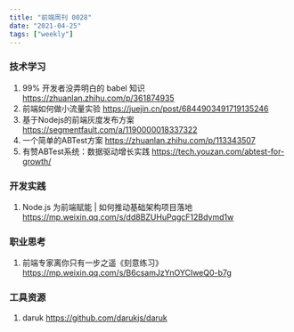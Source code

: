 ```yaml
---
title: "前端周刊 0028"
date: "2021-04-25"
tags: ["weekly"]
---
```


### 技术学习
1. 99% 开发者没弄明白的 babel 知识 https://zhuanlan.zhihu.com/p/361874935
2. 前端如何做小流量实验 https://juejin.cn/post/6844903491719135246
3. 基于Nodejs的前端灰度发布方案 https://segmentfault.com/a/1190000018337322
4. 一个简单的ABTest方案 https://zhuanlan.zhihu.com/p/113343507
5. 有赞ABTest系统：数据驱动增长实践 https://tech.youzan.com/abtest-for-growth/

### 开发实践
1. Node.js 为前端赋能 | 如何推动基础架构项目落地 https://mp.weixin.qq.com/s/dd8BZUHuPqgcF12Bdymd1w

### 职业思考
1. 前端专家离你只有一步之遥《刻意练习》 https://mp.weixin.qq.com/s/B6csamJzYnOYCIweQ0-b7g

### 工具资源
1. daruk https://github.com/darukjs/daruk
